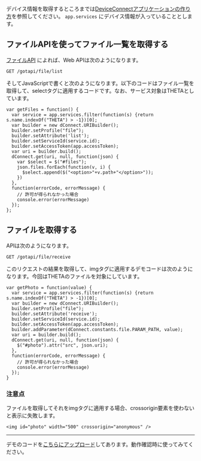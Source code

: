 デバイス情報を取得するところまでは[DeviceConnectアプリケーションの作り方](/javascript/basic/)を参照してください。 `app.services` にデバイス情報が入っていることとします。

## ファイルAPIを使ってファイル一覧を取得する

[ファイルAPI](/webapi/file/) によれば、Web APIは次のようになります。

```
GET /gotapi/file/list
```

そしてJavaScriptで書くと次のようになります。以下のコードはファイル一覧を取得して、selectタグに適用するコードです。なお、サービス対象はTHETAとしています。

```
var getFiles = function() {
  var service = app.services.filter(function(s) {return s.name.indexOf("THETA") > -1})[0];
  var builder = new dConnect.URIBuilder();
  builder.setProfile("file");
  builder.setAttribute('list');
  builder.setServiceId(service.id);
  builder.setAccessToken(app.accessToken);
  var uri = builder.build();
  dConnect.get(uri, null, function(json) {
    var $select = $("#files");
    json.files.forEach(function(v, i) {
      $select.append($("<option>"+v.path+"</option>"));
    })
  },
  function(errorCode, errorMessage) {
    // 許可が得られなかった場合
    console.error(errorMessage)
  });
};
```

## ファイルを取得する

APIは次のようになります。

```
GET /gotapi/file/receive
```

このリクエストの結果を取得して、imgタグに適用するデモコードは次のようになります。今回はTHETAのファイルを対象にしています。

```
var getPhoto = function(value) {
  var service = app.services.filter(function(s) {return s.name.indexOf("THETA") > -1})[0];
  var builder = new dConnect.URIBuilder();
  builder.setProfile("file");
  builder.setAttribute('receive');
  builder.setServiceId(service.id);
  builder.setAccessToken(app.accessToken);
  builder.addParameter(dConnect.constants.file.PARAM_PATH, value);
  var uri = builder.build();
  dConnect.get(uri, null, function(json) {
    $("#photo").attr("src", json.uri);
  },
  function(errorCode, errorMessage) {
    // 許可が得られなかった場合
    console.error(errorMessage)
  });
}
```

### 注意点

ファイルを取得してそれをimgタグに適用する場合、crossorigin要素を使わないと表示に失敗します。

```
<img id="photo" width="500" crossorigin="anonymous" />
```

----

デモのコードを[こちらにアップロード](/javascript/examples/file/)してあります。動作確認時に使ってみてください。

